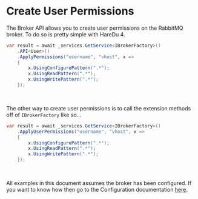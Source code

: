 # Create User Permissions

The Broker API allows you to create user permissions on the RabbitMQ broker. To do so is pretty simple with HareDu 4.

```c#
var result = await _services.GetService<IBrokerFactory>()
    .API<User>()
    .ApplyPermissions("username", "vhost", x =>
    {
        x.UsingConfigurePattern(".*");
        x.UsingReadPattern(".*");
        x.UsingWritePattern(".*");
    });
```
<br>

The other way to create user permissions is to call the extension methods off of ```IBrokerFactory``` like so...

```c#
var result = await _services.GetService<IBrokerFactory>()
    .ApplyUserPermissions("username", "vhost", x =>
    {
        x.UsingConfigurePattern(".*");
        x.UsingReadPattern(".*");
        x.UsingWritePattern(".*");
    });
```

<br>

All examples in this document assumes the broker has been configured. If you want to know how then go to the Configuration documentation [here](https://github.com/ahives/HareDu3/blob/master/docs/configuration.md).

